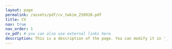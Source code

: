 ```yaml
---
layout: page
permalink: /assets/pdf/cv_twkim_250910.pdf
title: CV
nav: true
nav_order: 1
cv_pdf: # you can also use external links here
description: This is a description of the page. You can modify it in '_pages/cv.md'. You can also change or remove the top pdf download button.
---
```

